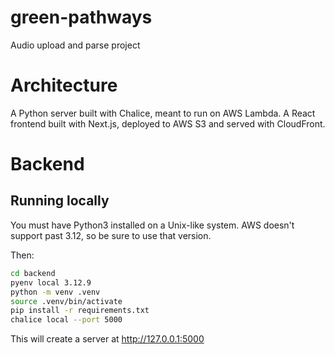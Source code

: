 # green-pathways
Audio upload and parse project

# Architecture

A Python server built with Chalice, meant to run on AWS Lambda. A React frontend built with Next.js, deployed to AWS S3 and served with CloudFront.

# Backend

## Running locally

You must have Python3 installed on a Unix-like system. AWS doesn't support past 3.12, so be sure to use that version.

Then:

```bash
cd backend
pyenv local 3.12.9
python -m venv .venv
source .venv/bin/activate
pip install -r requirements.txt
chalice local --port 5000
```

This will create a server at http://127.0.0.1:5000
